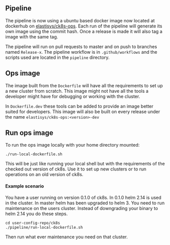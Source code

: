## Pipeline
The pipeline is now using a ubuntu based docker image now located at dockerhub on
[elastisys/ck8s-ops](https://hub.docker.com/r/elastisys/ck8s-ops). Each run of the
pipeline will generate its own image using the commit hash. Once a release is made
it will also tag a image with the same tag.

The pipeline will run on pull requests to master and on push to branches named
`Release-x`. The pipeline workflow is in `.github/workflows` and the scripts used are located in the `pipeline` directory.

## Ops image
The image built from the `Dockerfile` will have all the requirements to set up a new
cluster from scratch. This image might not have all the tools a developer might have
for debugging or working with the cluster.

In `Dockerfile.dev` these tools can be added to provide an image better suited for developers.
This image will also be built on every release under the name `elastisys/ck8s-ops:<version>-dev`

## Run ops image
To run the ops image locally with your home directory mounted:
```
./run-local-dockerfile.sh
```
This will be just like running your local shell but with the requirements of the
checked out version of ck8s. Use it to set up new clusters or to run operations
on an old version of ck8s.

#### Example scenario

You have a user running on version 0.1.0 of ck8s. In 0.1.0 helm 2.14 is used in
the cluster. In master helm has been upgraded to helm 3. You need to run maintenance
on the users cluster. Instead of downgrading your binary to helm 2.14 you do these steps.

```
cd user-config-repo/ck8s
./pipeline/run-local-dockerfile.sh
```
Then run what ever maintenance you need on that cluster.
